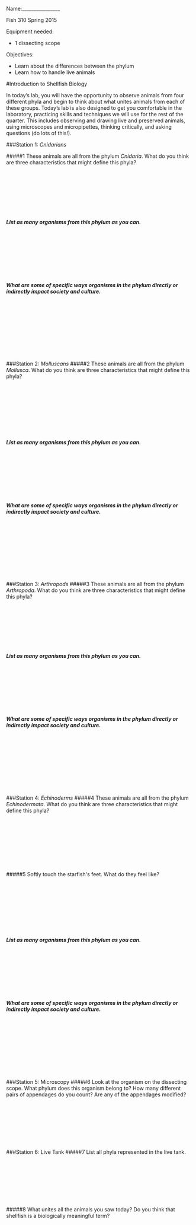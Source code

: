 Name:________________

Fish 310 Spring 2015


Equipment needed:

- 1 dissecting scope

Objectives: 

- Learn about the differences between the phylum
- Learn how to handle live animals

#Introduction to Shellfish Biology 
				
In today’s lab, you will have the opportunity to observe animals from four different phyla and begin to think about what unites animals from each of these groups.  Today’s lab is also designed to get you comfortable in the laboratory, practicing skills and techniques we will use for the rest of the quarter.  This includes observing and drawing live and preserved animals, using microscopes and micropipettes, thinking critically, and asking questions (do lots of this!).  

###Station 1: *Cnidarians*
	
#####1 These animals are all from the phylum *Cnidaria*.  What do you think are three characteristics that might define this phyla? 
&nbsp;

&nbsp;

&nbsp;

&nbsp;

&nbsp;

##### List as many organisms from this phylum as you can.

&nbsp;

&nbsp;

&nbsp;

&nbsp;

##### What are some of specific ways organisms in the phylum directly or indirectly impact society and culture.

&nbsp;

&nbsp;

&nbsp;

&nbsp;

&nbsp;



###Station 2: *Molluscans*
#####2 These animals are all from the phylum *Mollusca*.  What do you think are three characteristics that might define this phyla?  
&nbsp;

&nbsp;

&nbsp;

&nbsp;

&nbsp;
##### List as many organisms from this phylum as you can.

&nbsp;

&nbsp;

&nbsp;

&nbsp;

##### What are some of specific ways organisms in the phylum directly or indirectly impact society and culture.

&nbsp;

&nbsp;

&nbsp;

&nbsp;

&nbsp;


###Station 3: *Arthropods*
#####3 These animals are all from the phylum *Arthropoda*.  What do you think are three characteristics that might define this phyla? 
&nbsp;

&nbsp;

&nbsp;

&nbsp;

&nbsp;
##### List as many organisms from this phylum as you can.

&nbsp;

&nbsp;

&nbsp;

&nbsp;

##### What are some of specific ways organisms in the phylum directly or indirectly impact society and culture.

&nbsp;

&nbsp;

&nbsp;

&nbsp;

&nbsp;


###Station 4: *Echinoderms*
#####4 These animals are all from the phylum *Echinodermata*.  What do you think are three characteristics that might define this phyla?  
&nbsp;

&nbsp;

&nbsp;

&nbsp;

&nbsp;

#####5 Softly touch the starfish's feet.  What do they feel like?  
&nbsp;

&nbsp;

&nbsp;

&nbsp;

&nbsp;
##### List as many organisms from this phylum as you can.

&nbsp;

&nbsp;

&nbsp;

&nbsp;

##### What are some of specific ways organisms in the phylum directly or indirectly impact society and culture.

&nbsp;

&nbsp;

&nbsp;

&nbsp;

&nbsp;


###Station 5: Microscopy
#####6 Look at the organism on the dissecting scope. What phylum does this organism belong to? How many different pairs of appendages do you count?  Are any of the appendages modified? 
&nbsp;

&nbsp;

&nbsp;

&nbsp;

&nbsp;

###Station 6: Live Tank
#####7 List all phyla represented in the live tank. 
&nbsp;

&nbsp;

&nbsp;

&nbsp;

&nbsp;

#####8 What unites all the animals you saw today?  Do you think that shellfish is a biologically meaningful term? 
&nbsp;

&nbsp;

&nbsp;

&nbsp;

&nbsp;


